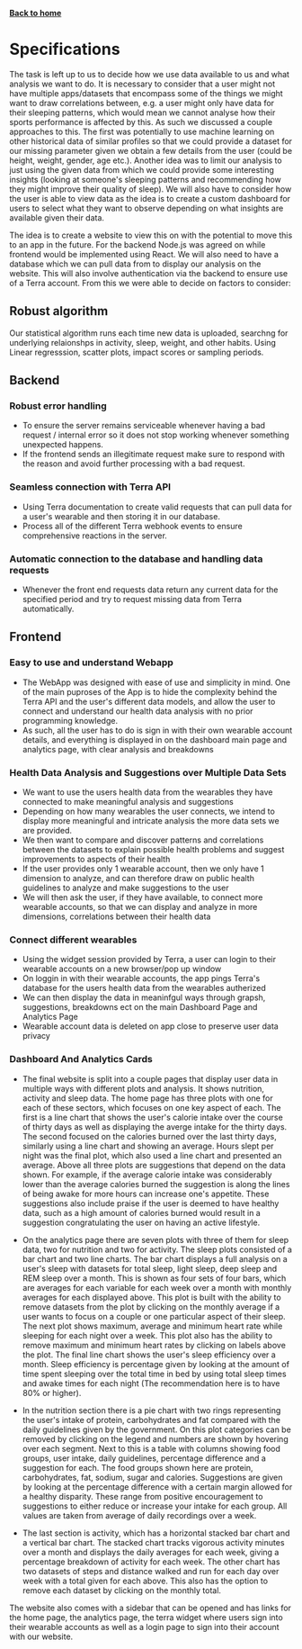 [__Back to home__](../index.md)

# Specifications 

The task is left up to us to decide how we use data available to us and what analysis we want to do. It is necessary to consider that a user might not have multiple apps/datasets that encompass some of the things we might want to draw correlations between, e.g. a user might only have data for their sleeping patterns, which would mean we cannot analyse how their sports performance is affected by this. As such we discussed a couple approaches to this. The first was potentially to use machine learning on other historical data of similar profiles so that we could provide a dataset for our missing parameter given we obtain a few details from the user (could be height, weight, gender, age etc.). Another idea was to limit our analysis to just using the given data from which we could provide some interesting insights (looking at someone's sleeping patterns and recommending how they might improve their quality of sleep). We will also have to consider how the user is able to view data as the idea is to create a custom dashboard for users to select what they want to observe depending on what insights are available given their data. 

 The idea is to create a website to view this on with the potential to move this to an app in the future. For the backend Node.js was agreed on while frontend would be implemented using React. We will also need to have a database which we can pull data from to display our analysis on the website. This will also involve authentication via the backend to ensure use of a Terra account. From this we were able to decide on factors to consider:

## Robust algorithm
Our statistical algorithm runs each time new data is uploaded, searchng for underlying relaionshps in activity, sleep, weight, and other habits. Using Linear regresssion, scatter plots, impact scores or sampling periods.

## Backend

### Robust error handling

- To ensure the server remains serviceable whenever having a bad request / internal error so it does not stop working whenever something unexpected happens.
- If the frontend sends an illegitimate request make sure to respond with the reason and avoid further processing with a bad request. 

### Seamless connection with Terra API

- Using Terra documentation to create valid requests that can pull data for a user's wearable and then storing it in our database.
- Process all of the different Terra webhook events to ensure comprehensive reactions in the server.

### Automatic connection to the database and handling data requests

- Whenever the front end requests data return any current data for the specified period and try to request missing data from Terra automatically.

## Frontend

### Easy to use and understand Webapp

- The WebApp was designed with ease of use and simplicity in mind. One of the main puproses of the App is to hide the complexity behind the Terra API and the user's different data models, and allow the user to connect and understand our health data analysis with no prior programming knowledge.
- As such, all the user has to do is sign in with their own wearable account details, and everything is displayed in on the dashboard main page and analytics page, with clear analysis and breakdowns

### Health Data Analysis and Suggestions over Multiple Data Sets
 
- We want to use the users health data from the wearables they have connected to make meaningful analysis and suggestions
- Depending on how many wearables the user connects, we intend to display more meaningful and intricate analysis the more data sets we are provided.
- We then want to compare and discover patterns and correlations between the datasets to explain possible health problems and suggest improvements to aspects of their health
- If the user provides only 1 wearable account, then we only have 1 dimension to analyze, and can therefore draw on public health guidelines to analyze and make suggestions to the user
- We will then ask the user, if they have available, to connect more wearable accounts, so that we can display and analyze in more dimensions, correlations between their health data

### Connect different wearables

- Using the widget session provided by Terra, a user can login to their wearable accounts on a new browser/pop up window
- On loggin in with their wearable accounts, the app pings Terra's database for the users health data from the wearables autherized
- We can then display the data in meaninfgul ways through grapsh, suggestions, breakdowns ect on the main Dashboard Page and Analytics Page
- Wearable account data is deleted on app close to preserve user data privacy 

### Dashboard And Analytics Cards

- The final website is split into a couple pages that display user data in multiple ways with different plots and analysis. It shows nutrition, activity and sleep data. The home page has three plots with one for each of these sectors, which focuses on one key aspect of each. The first is a line chart that shows the user's calorie intake over the course of thirty days as well as displaying the averge intake for the thirty days. The second focused on the calories burned over the last thirty days, similarly using a line chart and showing an average. Hours slept per night was the final plot, which also used a line chart and presented an average. Above all three plots are suggestions that depend on the data shown. For example, if the average calorie intake was considerably lower than the average calories burned the suggestion is along the lines of being awake for more hours can increase one's appetite. These suggestions also include praise if the user is deemed to have healthy data, such as a high amount of calories burned would result in a suggestion congratulating the user on having an active lifestyle.

- On the analytics page there are seven plots with three of them for sleep data, two for nutrition and two for activity. The sleep plots consisted of a bar chart and two line charts. The bar chart displays a full analysis on a user's sleep with datasets for total sleep, light sleep, deep sleep and REM sleep over a month. This is shown as four sets of four bars, which are averages for each variable for each week over a month with monthly averages for each displayed above. This plot is built with the ability to remove datasets from the plot by clicking on the monthly average if a user wants to focus on a couple or one particular aspect of their sleep. The next plot shows maximum, average and minimum heart rate while sleeping for each night over a week. This plot also has the ability to remove maximum and minimum heart rates by clicking on labels above the plot. The final line chart shows the user's sleep efficiency over a month. Sleep efficiency is percentage given by looking at the amount of time spent sleeping over the total time in bed by using total sleep times and awake times for each night (The recommendation here is to have 80% or higher).

- In the nutrition section there is a pie chart with two rings representing the user's intake of protein, carbohydrates and fat compared with the daily guidelines given by the government. On this plot categories can be removed by clicking on the legend and numbers are shown by hovering over each segment. Next to this is a table with columns showing food groups, user intake, daily guidelines, percentage difference and a suggestion for each. The food groups shown here are protein, carbohydrates, fat, sodium, sugar and calories. Suggestions are given by looking at the percentage difference with a certain margin allowed for a healthy disparity. These range from positive encouragement to suggestions to either reduce or increase your intake for each group. All values are taken from average of daily recordings over a week.

- The last section is activity, which has a horizontal stacked bar chart and a vertical bar chart. The stacked chart tracks vigorous activity minutes over a month and displays the daily averages for each week, giving a percentage breakdown of activity for each week. The other chart has two datasets of steps and distance walked and run for each day over week with a total given for each above. This also has the option to remove each dataset by clicking on the monthly total.

The website also comes with a sidebar that can be opened and has links for the home page, the analytics page, the terra widget where users sign into their wearable accounts as well as a login page to sign into their account with our website.

